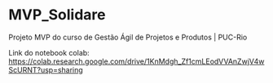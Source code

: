 # MVP_Solidare
Projeto MVP do curso de Gestão Ágil de Projetos e Produtos | PUC-Rio

Link do notebook colab: https://colab.research.google.com/drive/1KnMdgh_Zf1cmLEodVVAnZwjV4wScURNT?usp=sharing
